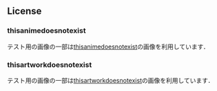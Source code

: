 ## License

### thisanimedoesnotexist

テスト用の画像の一部は[thisanimedoesnotexist](https://thisanimedoesnotexist.ai)の画像を利用しています．

### thisartworkdoesnotexist

テスト用の画像の一部は[thisartworkdoesnotexist](https://thisartworkdoesnotexist.com)の画像を利用しています．
